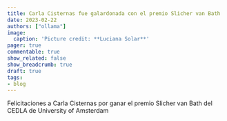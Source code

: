 ```yaml
---
title: Carla Cisternas fue galardonada con el premio Slicher van Bath
date: 2023-02-22
authors: ["ollama"]
image:
  caption: 'Picture credit: **Luciana Solar**'
pager: true
commentable: true
show_related: false
show_breadcrumb: true
draft: true
tags:
- blog
---
```


Felicitaciones a Carla Cisternas por ganar el premio Slicher van Bath del CEDLA de University of Amsterdam

<!--more-->

